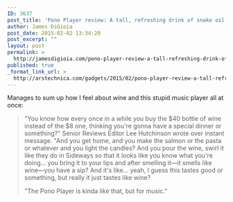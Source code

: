 ```yaml
---
ID: 3637
post_title: 'Pono Player review: A tall, refreshing drink of snake oil'
author: James DiGioia
post_date: 2015-02-02 13:34:20
post_excerpt: ""
layout: post
permalink: >
  http://jamesdigioia.com/pono-player-review-a-tall-refreshing-drink-of-snake-oil/
published: true
_format_link_url: >
  http://arstechnica.com/gadgets/2015/02/pono-player-review-a-tall-refreshing-drink-of-snake-oil/
---
```

Manages to sum up how I feel about wine and this stupid music player all at once:

> "You know how every once in a while you buy the $40 bottle of wine instead of the $8 one, thinking you're gonna have a special dinner or something?" Senior Reviews Editor Lee Hutchinson wrote over instant message. "And you get home, and you make the salmon or the pasta or whatever and you light the candles? And you pour the wine, swirl it like they do in Sideways so that it looks like you know what you're doing... you bring it to your lips and after smelling it—it smells like wine—you have a sip? And it's like… yeah, I guess this tastes good or something, but really it just tastes like wine?
> 
> "The Pono Player is kinda like that, but for music."